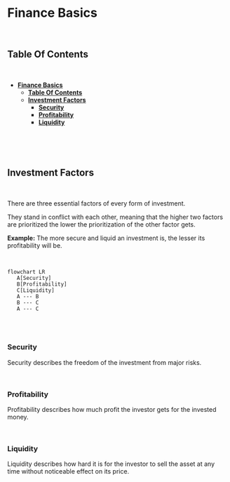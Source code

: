 # **Finance Basics**
<br>

## **Table Of Contents**
<br>

- [**Finance Basics**](#finance-basics)
  - [**Table Of Contents**](#table-of-contents)
  - [**Investment Factors**](#investment-factors)
    - [**Security**](#security)
    - [**Profitability**](#profitability)
    - [**Liquidity**](#liquidity)

<br>
<br>
<br>

## **Investment Factors**
<br>

There are three essential factors of every form of investment.

They stand in conflict with each other, meaning that the higher two factors are prioritized the lower the prioritization of the other factor gets.

**Example:** The more secure and liquid an investment is, the lesser its profitability will be.

<br>

```mermaid
flowchart LR
   A[Security]
   B[Profitability]
   C[Liquidity]
   A --- B
   B --- C
   A --- C
```

<br>
<br>

### **Security**

Security describes the freedom of the investment from major risks.

<br>

### **Profitability**

Profitability describes how much profit the investor gets for the invested money.

<br>

### **Liquidity**

Liquidity describes how hard it is for the investor to sell the asset at any time without noticeable effect on its price.
